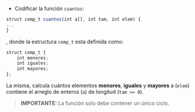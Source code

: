* Codificar la función `cuantos`:

```javascript
struct comp_t cuantos(int a[], int tam, int elem) {
...
}
```
, donde la estructura `comp_t` esta definida como:
 
```javascript
struct comp_t {
    int menores;
    int iguales;
    int mayores;
};
```

La misma, calcula cuántos elementos **menores**, **iguales** y **mayores** a (`elem`) contiene el arreglo de enteros (`a`) de longitud (`tam >= 0`).

> **IMPORTANTE:** La función solo debe contener un único ciclo.